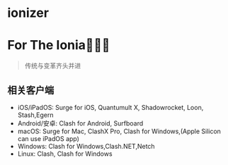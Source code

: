 # ionizer
# For The Ionia😶‍🌫️👊

>传统与变革齐头并进

## 相关客户端

 - iOS/iPadOS: Surge for iOS, Quantumult X, Shadowrocket, Loon, Stash,Egern
 - Android/安卓: Clash for Android, Surfboard
 - macOS: Surge for Mac, ClashX Pro, Clash for Windows,(Apple Silicon can use iPadOS app)
 - Windows: Clash for Windows,Clash.NET,Netch
 - Linux: Clash, Clash for Windows
